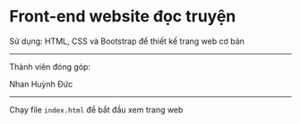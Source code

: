 # Front-end website đọc truyện
Sử dụng: HTML, CSS và Bootstrap để thiết kế trang web cơ bản

-----
Thành viên đóng góp:

Nhan Huỳnh Đức

-----
Chạy file `index.html` để bắt đầu xem trang web
